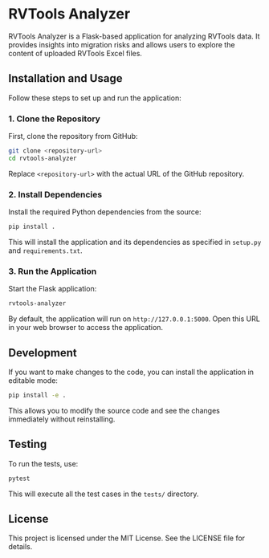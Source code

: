 # RVTools Analyzer

RVTools Analyzer is a Flask-based application for analyzing RVTools data. It provides insights into migration risks and allows users to explore the content of uploaded RVTools Excel files.

## Installation and Usage

Follow these steps to set up and run the application:

### 1. Clone the Repository
First, clone the repository from GitHub:
```bash
git clone <repository-url>
cd rvtools-analyzer
```
Replace `<repository-url>` with the actual URL of the GitHub repository.

### 2. Install Dependencies
Install the required Python dependencies from the source:
```bash
pip install .
```
This will install the application and its dependencies as specified in `setup.py` and `requirements.txt`.

### 3. Run the Application
Start the Flask application:
```bash
rvtools-analyzer
```
By default, the application will run on `http://127.0.0.1:5000`. Open this URL in your web browser to access the application.

## Development

If you want to make changes to the code, you can install the application in editable mode:
```bash
pip install -e .
```
This allows you to modify the source code and see the changes immediately without reinstalling.

## Testing

To run the tests, use:
```bash
pytest
```
This will execute all the test cases in the `tests/` directory.

## License

This project is licensed under the MIT License. See the LICENSE file for details.

